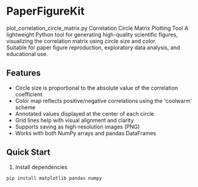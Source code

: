 # PaperFigureKit
plot_correlation_circle_matrix.py 
Correlation Circle Matrix Plotting Tool
A lightweight Python tool for generating high-quality scientific figures, visualizing the correlation matrix using circle size and color.  
Suitable for paper figure reproduction, exploratory data analysis, and educational use.
## Features
- Circle size is proportional to the absolute value of the correlation coefficient
- Color map reflects positive/negative correlations using the 'coolwarm' scheme
- Annotated values displayed at the center of each circle
- Grid lines help with visual alignment and clarity
- Supports saving as high-resolution images (PNG)
- Works with both NumPy arrays and pandas DataFrames
## Quick Start
1. Install dependencies
```bash
pip install matplotlib pandas numpy
